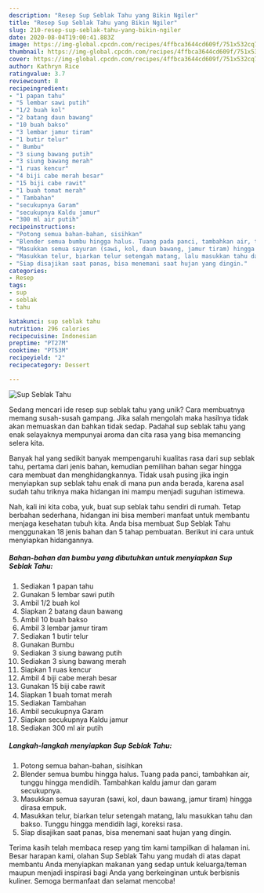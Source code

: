 ```yaml
---
description: "Resep Sup Seblak Tahu yang Bikin Ngiler"
title: "Resep Sup Seblak Tahu yang Bikin Ngiler"
slug: 210-resep-sup-seblak-tahu-yang-bikin-ngiler
date: 2020-08-04T19:00:41.883Z
image: https://img-global.cpcdn.com/recipes/4ffbca3644cd609f/751x532cq70/sup-seblak-tahu-foto-resep-utama.jpg
thumbnail: https://img-global.cpcdn.com/recipes/4ffbca3644cd609f/751x532cq70/sup-seblak-tahu-foto-resep-utama.jpg
cover: https://img-global.cpcdn.com/recipes/4ffbca3644cd609f/751x532cq70/sup-seblak-tahu-foto-resep-utama.jpg
author: Kathryn Rice
ratingvalue: 3.7
reviewcount: 8
recipeingredient:
- "1 papan tahu"
- "5 lembar sawi putih"
- "1/2 buah kol"
- "2 batang daun bawang"
- "10 buah bakso"
- "3 lembar jamur tiram"
- "1 butir telur"
- " Bumbu"
- "3 siung bawang putih"
- "3 siung bawang merah"
- "1 ruas kencur"
- "4 biji cabe merah besar"
- "15 biji cabe rawit"
- "1 buah tomat merah"
- " Tambahan"
- "secukupnya Garam"
- "secukupnya Kaldu jamur"
- "300 ml air putih"
recipeinstructions:
- "Potong semua bahan-bahan, sisihkan"
- "Blender semua bumbu hingga halus. Tuang pada panci, tambahkan air, tunggu hingga mendidih. Tambahkan kaldu jamur dan garam secukupnya."
- "Masukkan semua sayuran (sawi, kol, daun bawang, jamur tiram) hingga dirasa empuk."
- "Masukkan telur, biarkan telur setengah matang, lalu masukkan tahu dan bakso. Tunggu hingga mendidih lagi, koreksi rasa."
- "Siap disajikan saat panas, bisa menemani saat hujan yang dingin."
categories:
- Resep
tags:
- sup
- seblak
- tahu

katakunci: sup seblak tahu 
nutrition: 296 calories
recipecuisine: Indonesian
preptime: "PT27M"
cooktime: "PT53M"
recipeyield: "2"
recipecategory: Dessert

---
```



![Sup Seblak Tahu](https://img-global.cpcdn.com/recipes/4ffbca3644cd609f/751x532cq70/sup-seblak-tahu-foto-resep-utama.jpg)

Sedang mencari ide resep sup seblak tahu yang unik? Cara membuatnya memang susah-susah gampang. Jika salah mengolah maka hasilnya tidak akan memuaskan dan bahkan tidak sedap. Padahal sup seblak tahu yang enak selayaknya mempunyai aroma dan cita rasa yang bisa memancing selera kita.



Banyak hal yang sedikit banyak mempengaruhi kualitas rasa dari sup seblak tahu, pertama dari jenis bahan, kemudian pemilihan bahan segar hingga cara membuat dan menghidangkannya. Tidak usah pusing jika ingin menyiapkan sup seblak tahu enak di mana pun anda berada, karena asal sudah tahu triknya maka hidangan ini mampu menjadi suguhan istimewa.


Nah, kali ini kita coba, yuk, buat sup seblak tahu sendiri di rumah. Tetap berbahan sederhana, hidangan ini bisa memberi manfaat untuk membantu menjaga kesehatan tubuh kita. Anda bisa membuat Sup Seblak Tahu menggunakan 18 jenis bahan dan 5 tahap pembuatan. Berikut ini cara untuk menyiapkan hidangannya.

<!--inarticleads1-->

##### Bahan-bahan dan bumbu yang dibutuhkan untuk menyiapkan Sup Seblak Tahu:

1. Sediakan 1 papan tahu
1. Gunakan 5 lembar sawi putih
1. Ambil 1/2 buah kol
1. Siapkan 2 batang daun bawang
1. Ambil 10 buah bakso
1. Ambil 3 lembar jamur tiram
1. Sediakan 1 butir telur
1. Gunakan  Bumbu
1. Sediakan 3 siung bawang putih
1. Sediakan 3 siung bawang merah
1. Siapkan 1 ruas kencur
1. Ambil 4 biji cabe merah besar
1. Gunakan 15 biji cabe rawit
1. Siapkan 1 buah tomat merah
1. Sediakan  Tambahan
1. Ambil secukupnya Garam
1. Siapkan secukupnya Kaldu jamur
1. Sediakan 300 ml air putih




<!--inarticleads2-->

##### Langkah-langkah menyiapkan Sup Seblak Tahu:

1. Potong semua bahan-bahan, sisihkan
1. Blender semua bumbu hingga halus. Tuang pada panci, tambahkan air, tunggu hingga mendidih. Tambahkan kaldu jamur dan garam secukupnya.
1. Masukkan semua sayuran (sawi, kol, daun bawang, jamur tiram) hingga dirasa empuk.
1. Masukkan telur, biarkan telur setengah matang, lalu masukkan tahu dan bakso. Tunggu hingga mendidih lagi, koreksi rasa.
1. Siap disajikan saat panas, bisa menemani saat hujan yang dingin.




Terima kasih telah membaca resep yang tim kami tampilkan di halaman ini. Besar harapan kami, olahan Sup Seblak Tahu yang mudah di atas dapat membantu Anda menyiapkan makanan yang sedap untuk keluarga/teman maupun menjadi inspirasi bagi Anda yang berkeinginan untuk berbisnis kuliner. Semoga bermanfaat dan selamat mencoba!
